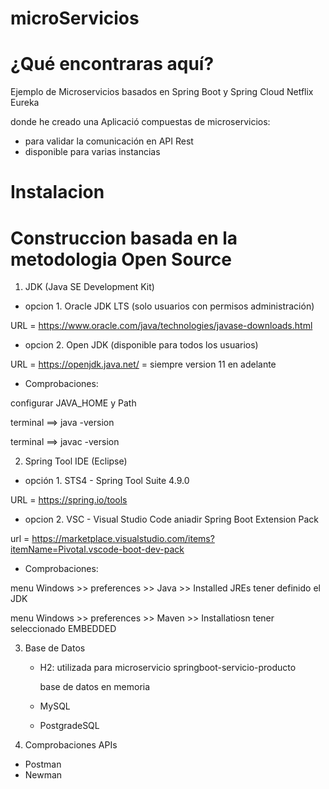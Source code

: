 # microServicios

# ¿Qué encontraras aquí?
Ejemplo de Microservicios basados en Spring Boot y Spring Cloud Netflix Eureka

donde he creado una Aplicació compuestas de microservicios:
-  para validar la comunicación en API Rest
- disponible para varias instancias

# Instalacion
# Construccion basada en la metodologia Open Source
1. JDK (Java SE Development Kit)
- opcion 1. Oracle JDK LTS (solo usuarios con permisos administración)

URL = https://www.oracle.com/java/technologies/javase-downloads.html
- opcion 2. Open JDK (disponible para todos los usuarios)

URL = https://openjdk.java.net/    = siempre version 11 en adelante 
- Comprobaciones:

configurar JAVA_HOME y Path

terminal ==> java -version

terminal ==> javac -version


2. Spring Tool IDE (Eclipse) 
- opción 1. STS4 - Spring Tool Suite 4.9.0 

URL = https://spring.io/tools
- opcion 2. VSC - Visual Studio Code
aniadir Spring Boot Extension Pack

url = https://marketplace.visualstudio.com/items?itemName=Pivotal.vscode-boot-dev-pack
- Comprobaciones:

menu Windows >> preferences >> Java >> Installed JREs
tener definido el JDK

menu Windows >> preferences >> Maven >> Installatiosn
tener seleccionado EMBEDDED

3. Base de Datos
    - H2: utilizada para microservicio springboot-servicio-producto

		base de datos en memoria
    - MySQL
    - PostgradeSQL

4. Comprobaciones APIs
- Postman
- Newman
